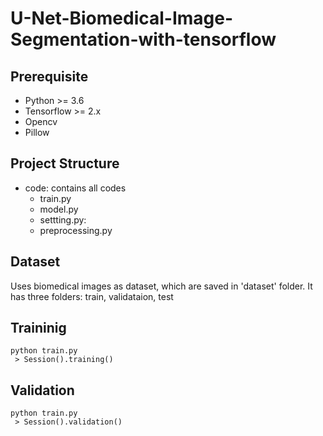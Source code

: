 # U-Net-Biomedical-Image-Segmentation-with-tensorflow

## Prerequisite </br>
 * Python >= 3.6</br>
 * Tensorflow >= 2.x</br>
 * Opencv</br>
 * Pillow</br>

## Project Structure </br>
 * code: contains all codes
   * train.py
   * model.py
   * settting.py: 
   * preprocessing.py

## Dataset </br>
Uses biomedical images as dataset, which are saved in 'dataset' folder. It has three folders: train, validataion, test


## Traininig
```
python train.py
 > Session().training()
```

## Validation
```
python train.py
 > Session().validation()
```
